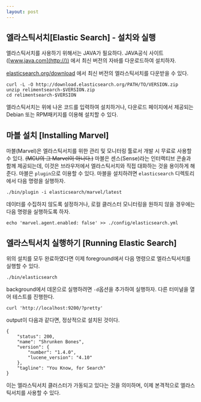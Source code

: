 ```yaml
---
layout: post
---
```


## 엘라스틱서치[Elastic Search] - 설치와 실행

엘라스틱서치를 사용하기 위해서는 JAVA가 필요하다.
JAVA공식 사이트 ([www.java.com](http://)) 에서 최신 버전의 자바를 다운로드하여 설치하자.

[elasticsearch.org/download](http://) 에서 최신 버전의 엘라스틱서치를 다운받을 수 있다.

```
curl -L -O http://download.elasticsearch.org/PATH/TO/VERSION.zip
unzip relimentsearch-$VERSION.zip
cd relimentsearch-$VERSION
```
엘라스틱서치는 위에 나온 코드를 입력하여 설치하거나, 다운로드 페이지에서 제공되는 Debian 또는 RPM패키지를 이용해 설치할 수 있다.

## 마블 설치 [Installing Marvel]

마블(Marvel)은 엘라스틱서치를 위한 관리 및 모니터링 툴로서 개발 시 무료로 사용할 수 있다. ~~(MCU의 그 Marvel이 아니다.)~~
마블은 센스(Sense)라는 인터랙티브 콘솔과 함께 제공되는데, 이것은 브라우저에서 엘라스틱서치와 직접 대화하는 것을 용이하게 해준다.
마블은 `plugin`으로 이용할 수 있다. 마블을 설치하려면 `elasticsearch` 디렉토리에서 다음 명령을 실행하자.

```
./bin/plugin -i elasticsearch/marvel/latest
```

데이터를 수집하지 않도록 설정하거나, 로컬 클러스터 모니터링을 원하지 않을 경우에는 다음 명령을 실행하도록 하자.

```
echo 'marvel.agent.enabled: false' >> ./config/elasticsearch.yml
```

## 엘라스틱서치 실행하기 [Running Elastic Search]

위의 설치를 모두 완료하였다면 이제 foreground에서 다음 명령으로 엘라스틱서치를 실행할 수 있다.

```
./bin/elasticsearch
```
background에서 데몬으로 실행하려면 `-d`옵션을 추가하여 실행하자.
다른 터미널을 열어 테스트를 진행한다.
```
curl 'http://localhost:9200/?pretty'
```
output이 다음과 같다면, 정상적으로 설치된 것이다.

```
{   
	"status": 200,
    "name": "Shrunken Bones",
    "version": {
    	"number": "1.4.0",
        "lucene_version": "4.10"
	},
    "tagline": "You Know, for Search"
}

```
이는 엘라스틱서치 클러스터가 가동되고 있다는 것을 의미하며, 이제 본격적으로 엘라스틱서치를 사용할 수 있다.

